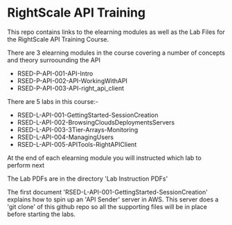 RightScale API Training
============
This repo contains links to the elearning modules as well as the Lab Files for the RightScale API Training Course.

There are 3 elearning modules in the course covering a number of concepts and theory surroounding the API
* RSED-P-API-001-API-Intro	
* RSED-P-API-002-API-WorkingWithAPI
* RSED-P-API-003-API-right_api_client

There are 5 labs in this course:-
* RSED-L-API-001-GettingStarted-SessionCreation
* RSED-L-API-002-BrowsingCloudsDeploymentsServers
* RSED-L-API-003-3Tier-Arrays-Monitoring
* RSED-L-API-004-ManagingUsers
* RSED-L-API-005-APITools-RightAPIClient

At the end of each elearning module you will instructed which lab to perform next

The Lab PDFs are in the directory 'Lab Instruction PDFs'

The first document 'RSED-L-API-001-GettingStarted-SessionCreation' explains how to spin up an 'API Sender' server in AWS.  This server does a 'git clone' of this github repo so all the supporting files will be in place before starting the labs.

